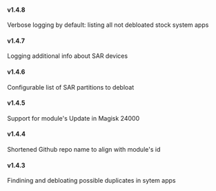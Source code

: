 #### v1.4.8 

Verbose logging by default: listing all not debloated stock system apps 

#### v1.4.7 

Logging additional info about SAR devices 

#### v1.4.6 

Configurable list of SAR partitions to debloat

#### v1.4.5 

Support for module's Update in Magisk 24000

#### v1.4.4

Shortened Github repo name to align with module's id

#### v1.4.3

Findining and debloating possible duplicates in sytem apps
